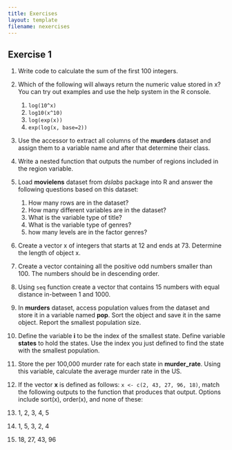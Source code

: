 ```yaml
---
title: Exercises
layout: template
filename: nexercises
--- 
```



## Exercise 1

1. Write code to calculate the sum of the first 100 integers.
2. Which of the following will always return the numeric value stored in x? You can try out examples and use the help system in the R console.
   1. `log(10^x)`
   2. `log10(x^10)`
   3. `log(exp(x))`
   4. `exp(log(x, base=2))`

3. Use the accessor to extract all columns of the **murders** dataset and assign them to a variable name and after that determine their class.
4. Write a nested function that outputs the number of regions included in the region variable.
5. Load **movielens** dataset from *dslabs* package into R and answer the following questions based on this dataset:
   1. How many rows are in the dataset?
   2. How many different variables are in the dataset?
   3. What is the variable type of title?
   4. What is the variable type of genres?
   5. how many levels are in the factor genres?
  
6. Create a vector x of integers that starts at 12 and ends at 73. Determine the length of object x.
7. Create a vector containing all the positive odd numbers smaller than 100. The numbers should be in descending order.
8. Using `seq` function create a vector that contains 15 numbers with equal distance in-between 1 and 1000.
9. In **murders** dataset, access population values from the dataset and store it in a variable named **pop**. Sort the object and save it in the same object. Report the smallest population size.
10. Define the variable **i** to be the index of the smallest state. Define variable **states** to hold the states. Use the index you just defined to find the state with the smallest population.
11. Store the per 100,000 murder rate for each state in **murder_rate**. Using this variable, calculate the average murder rate in the US.
12. If the vector **x** is defined as follows: `x <- c(2, 43, 27, 96, 18)`, match the following outputs to the function that produces that output. Options include sort(x), order(x), and none of these:
   1. 1, 2, 3, 4, 5
   2. 1, 5, 3, 2, 4
   3. 18, 27, 43, 96
